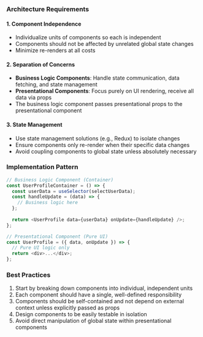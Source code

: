 ### Architecture Requirements

#### 1. Component Independence
- Individualize units of components so each is independent
- Components should not be affected by unrelated global state changes
- Minimize re-renders at all costs

#### 2. Separation of Concerns
- **Business Logic Components**: Handle state communication, data fetching, and state management
- **Presentational Components**: Focus purely on UI rendering, receive all data via props
- The business logic component passes presentational props to the presentational component

#### 3. State Management
- Use state management solutions (e.g., Redux) to isolate changes
- Ensure components only re-render when their specific data changes
- Avoid coupling components to global state unless absolutely necessary

### Implementation Pattern

```javascript
// Business Logic Component (Container)
const UserProfileContainer = () => {
  const userData = useSelector(selectUserData);
  const handleUpdate = (data) => {
    // Business logic here
  };
  
  return <UserProfile data={userData} onUpdate={handleUpdate} />;
};

// Presentational Component (Pure UI)
const UserProfile = ({ data, onUpdate }) => {
  // Pure UI logic only
  return <div>...</div>;
};
```

### Best Practices
1. Start by breaking down components into individual, independent units
2. Each component should have a single, well-defined responsibility
3. Components should be self-contained and not depend on external context unless explicitly passed as props
4. Design components to be easily testable in isolation
5. Avoid direct manipulation of global state within presentational components
